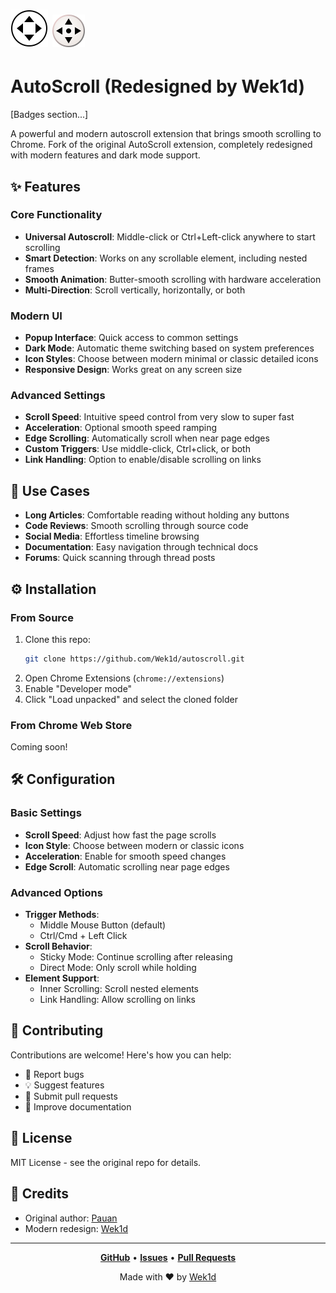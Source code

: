 # ![AutoScroll Logo](data/images/origin/both.svg#gh-light-mode-only) ![AutoScroll Logo](data/images/origin/both-alt.svg#gh-dark-mode-only)  
# AutoScroll (Redesigned by Wek1d)

[Badges section...]

A powerful and modern autoscroll extension that brings smooth scrolling to Chrome. Fork of the original AutoScroll extension, completely redesigned with modern features and dark mode support.

## ✨ Features

### Core Functionality
- **Universal Autoscroll**: Middle-click or Ctrl+Left-click anywhere to start scrolling
- **Smart Detection**: Works on any scrollable element, including nested frames
- **Smooth Animation**: Butter-smooth scrolling with hardware acceleration
- **Multi-Direction**: Scroll vertically, horizontally, or both

### Modern UI
- **Popup Interface**: Quick access to common settings
- **Dark Mode**: Automatic theme switching based on system preferences
- **Icon Styles**: Choose between modern minimal or classic detailed icons
- **Responsive Design**: Works great on any screen size

### Advanced Settings
- **Scroll Speed**: Intuitive speed control from very slow to super fast
- **Acceleration**: Optional smooth speed ramping
- **Edge Scrolling**: Automatically scroll when near page edges
- **Custom Triggers**: Use middle-click, Ctrl+click, or both
- **Link Handling**: Option to enable/disable scrolling on links

## 🎯 Use Cases

- **Long Articles**: Comfortable reading without holding any buttons
- **Code Reviews**: Smooth scrolling through source code
- **Social Media**: Effortless timeline browsing
- **Documentation**: Easy navigation through technical docs
- **Forums**: Quick scanning through thread posts

## ⚙️ Installation

### From Source
1. Clone this repo:
   ```bash
   git clone https://github.com/Wek1d/autoscroll.git
   ```
2. Open Chrome Extensions (`chrome://extensions`)
3. Enable "Developer mode"
4. Click "Load unpacked" and select the cloned folder

### From Chrome Web Store
Coming soon!

## 🛠️ Configuration

### Basic Settings
- **Scroll Speed**: Adjust how fast the page scrolls
- **Icon Style**: Choose between modern or classic icons
- **Acceleration**: Enable for smooth speed changes
- **Edge Scroll**: Automatic scrolling near page edges

### Advanced Options
- **Trigger Methods**: 
  - Middle Mouse Button (default)
  - Ctrl/Cmd + Left Click
- **Scroll Behavior**:
  - Sticky Mode: Continue scrolling after releasing
  - Direct Mode: Only scroll while holding
- **Element Support**:
  - Inner Scrolling: Scroll nested elements
  - Link Handling: Allow scrolling on links

## 🤝 Contributing

Contributions are welcome! Here's how you can help:

- 🐛 Report bugs
- 💡 Suggest features
- 🔧 Submit pull requests
- 📖 Improve documentation

## 📜 License

MIT License - see the original repo for details.

## 🙏 Credits

- Original author: [Pauan](https://github.com/Pauan)
- Modern redesign: [Wek1d](https://github.com/Wek1d)

---

<div align="center">

**[GitHub](https://github.com/Wek1d/autoscroll)** • **[Issues](https://github.com/Wek1d/autoscroll/issues)** • **[Pull Requests](https://github.com/Wek1d/autoscroll/pulls)**

Made with ❤️ by [Wek1d](https://github.com/Wek1d)

</div>

